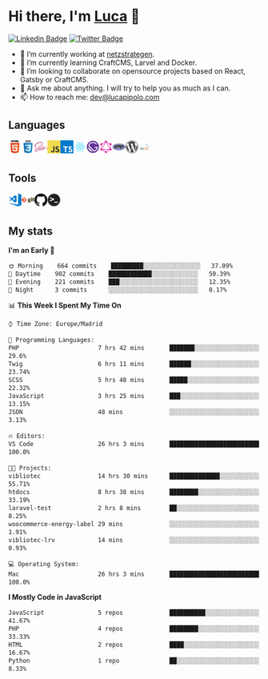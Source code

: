 # Hi there, I'm [Luca](https://www.lucapipolo.com) 👋

[![Linkedin Badge](https://img.shields.io/badge/-Luca%20Pipolo-blue?style=flat&logo=Linkedin&logoColor=white&link=https://www.linkedin.com/in/lucapipolo/)](https://www.linkedin.com/in/lucapipolo/)
[![Twitter Badge](https://img.shields.io/badge/-@luca_pipolo-1ca0f1?style=flat&labelColor=1ca0f1&logo=twitter&logoColor=white&link=https://twitter.com/luca_pipolo)](https://twitter.com/luca_pipolo)


- 🔭 I’m currently working at [netzstrategen](https://github.com/netzstrategen).
- 🌱 I’m currently learning CraftCMS, Larvel and Docker.
- 👯 I’m looking to collaborate on opensource projects based on React, Gatsby or CraftCMS.
- 💬 Ask me about anything. I will try to help you as much as I can.
- 📫 How to reach me: [dev@lucapipolo.com](dev@lucapipolo.com)

## Languages

<img align="left" alt="HTML5" width="26px" src="https://raw.githubusercontent.com/github/explore/80688e429a7d4ef2fca1e82350fe8e3517d3494d/topics/html/html.png" />
<img align="left" alt="CSS3" width="26px" src="https://raw.githubusercontent.com/github/explore/80688e429a7d4ef2fca1e82350fe8e3517d3494d/topics/css/css.png" />
<img align="left" alt="Sass" width="26px" src="https://raw.githubusercontent.com/github/explore/80688e429a7d4ef2fca1e82350fe8e3517d3494d/topics/sass/sass.png" />
<img align="left" alt="JavaScript" width="26px" src="https://raw.githubusercontent.com/github/explore/80688e429a7d4ef2fca1e82350fe8e3517d3494d/topics/javascript/javascript.png" />
<img align="left" alt="TypeScript" width="26px" src="https://raw.githubusercontent.com/github/explore/80688e429a7d4ef2fca1e82350fe8e3517d3494d/topics/typescript/typescript.png" />
<img align="left" alt="React" width="26px" src="https://raw.githubusercontent.com/github/explore/80688e429a7d4ef2fca1e82350fe8e3517d3494d/topics/react/react.png" />
<img align="left" alt="Gatsby" width="26px" src="https://raw.githubusercontent.com/github/explore/master/topics/gatsby/gatsby.png" />
<img align="left" alt="GraphQL" width="26px" src="https://raw.githubusercontent.com/github/explore/80688e429a7d4ef2fca1e82350fe8e3517d3494d/topics/graphql/graphql.png" />
<img align="left" alt="PHP" width="26px" src="https://raw.githubusercontent.com/github/explore/80688e429a7d4ef2fca1e82350fe8e3517d3494d/topics/php/php.png" />
<img align="left" alt="WordPress" width="26px" src="https://raw.githubusercontent.com/github/explore/80688e429a7d4ef2fca1e82350fe8e3517d3494d/topics/wordpress/wordpress.png" />
<img align="left" alt="MySQL" width="26px" src="https://raw.githubusercontent.com/github/explore/80688e429a7d4ef2fca1e82350fe8e3517d3494d/topics/mysql/mysql.png" />

<br>
<br>

## Tools

<img align="left" alt="Visual Studio Code" width="26px" src="https://raw.githubusercontent.com/github/explore/80688e429a7d4ef2fca1e82350fe8e3517d3494d/topics/visual-studio-code/visual-studio-code.png" />
<img align="left" alt="Git" width="26px" src="https://raw.githubusercontent.com/github/explore/80688e429a7d4ef2fca1e82350fe8e3517d3494d/topics/git/git.png" />
<img align="left" alt="GitHub" width="26px" src="https://raw.githubusercontent.com/github/explore/78df643247d429f6cc873026c0622819ad797942/topics/github/github.png"/>
<img align="left" alt="HTML5" width="26px"src="https://raw.githubusercontent.com/github/explore/80688e429a7d4ef2fca1e82350fe8e3517d3494d/topics/terminal/terminal.png"/>

<br>
<br>

## My stats

<!--START_SECTION:waka-->
**I'm an Early 🐤** 

```text
🌞 Morning    664 commits    █████████░░░░░░░░░░░░░░░░   37.09% 
🌆 Daytime    902 commits    ████████████░░░░░░░░░░░░░   50.39% 
🌃 Evening    221 commits    ███░░░░░░░░░░░░░░░░░░░░░░   12.35% 
🌙 Night      3 commits      ░░░░░░░░░░░░░░░░░░░░░░░░░   0.17%

```


📊 **This Week I Spent My Time On** 

```text
⌚︎ Time Zone: Europe/Madrid

💬 Programming Languages: 
PHP                      7 hrs 42 mins       ███████░░░░░░░░░░░░░░░░░░   29.6% 
Twig                     6 hrs 11 mins       ██████░░░░░░░░░░░░░░░░░░░   23.74% 
SCSS                     5 hrs 48 mins       █████░░░░░░░░░░░░░░░░░░░░   22.32% 
JavaScript               3 hrs 25 mins       ███░░░░░░░░░░░░░░░░░░░░░░   13.15% 
JSON                     48 mins             ░░░░░░░░░░░░░░░░░░░░░░░░░   3.13%

🔥 Editors: 
VS Code                  26 hrs 3 mins       █████████████████████████   100.0%

🐱‍💻 Projects: 
vibliotec                14 hrs 30 mins      ██████████████░░░░░░░░░░░   55.71% 
htdocs                   8 hrs 38 mins       ████████░░░░░░░░░░░░░░░░░   33.19% 
laravel-test             2 hrs 8 mins        ██░░░░░░░░░░░░░░░░░░░░░░░   8.25% 
woocommerce-energy-label 29 mins             ░░░░░░░░░░░░░░░░░░░░░░░░░   1.91% 
vibliotec-lrv            14 mins             ░░░░░░░░░░░░░░░░░░░░░░░░░   0.93%

💻 Operating System: 
Mac                      26 hrs 3 mins       █████████████████████████   100.0%

```

**I Mostly Code in JavaScript** 

```text
JavaScript               5 repos             ██████████░░░░░░░░░░░░░░░   41.67% 
PHP                      4 repos             ████████░░░░░░░░░░░░░░░░░   33.33% 
HTML                     2 repos             ████░░░░░░░░░░░░░░░░░░░░░   16.67% 
Python                   1 repo              ██░░░░░░░░░░░░░░░░░░░░░░░   8.33%

```



<!--END_SECTION:waka-->
